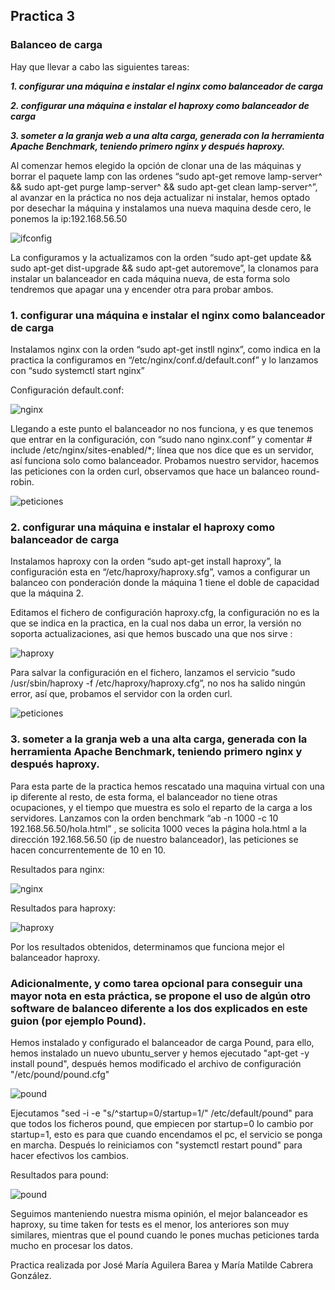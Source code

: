 ## Practica 3

### **Balanceo de carga**
Hay que llevar a cabo las siguientes tareas:

***1. configurar una máquina e instalar el nginx como balanceador de carga***

***2. configurar una máquina e instalar el haproxy como balanceador de carga***

***3. someter a la granja web a una alta carga, generada con la herramienta Apache
Benchmark, teniendo primero nginx y después haproxy.***

Al comenzar hemos elegido la opción de clonar una de las máquinas y borrar el paquete lamp con las ordenes “sudo apt-get remove lamp-server^ && sudo apt-get purge lamp-server^ && sudo apt-get clean lamp-server^”, al avanzar en la práctica no nos deja actualizar ni instalar, hemos optado por desechar la máquina y instalamos una nueva maquina desde cero, le ponemos la ip:192.168.56.50

![ifconfig](Imagenes/P3_1.PNG)

La configuramos y la actualizamos con la orden “sudo apt-get update && sudo apt-get dist-upgrade && sudo apt-get autoremove”, la clonamos para instalar un balanceador en cada máquina nueva, de esta forma solo tendremos que apagar una y encender otra para probar ambos.

### **1. configurar una máquina e instalar el nginx como balanceador de carga**

Instalamos nginx con la orden “sudo apt-get instll nginx”, como indica en la practica la configuramos en “/etc/nginx/conf.d/default.conf” y lo lanzamos con “sudo systemctl start nginx”

Configuración default.conf:

![nginx](Imagenes/P3_2.PNG)

Llegando a este punto el balanceador no nos funciona, y es que tenemos que entrar en la configuración, con “sudo nano nginx.conf” y comentar # include /etc/nginx/sites-enabled/*; línea que nos dice que es un servidor, así funciona solo como balanceador. Probamos nuestro servidor, hacemos las peticiones con la orden curl, observamos que hace un balanceo round-robin.

![peticiones](Imagenes/P3_3.PNG)

### **2. configurar una máquina e instalar el haproxy como balanceador de carga**

Instalamos haproxy con la orden “sudo apt-get install haproxy”, la configuración esta en “/etc/haproxy/haproxy.sfg”, vamos a  configurar un balanceo con ponderación donde la máquina 1 tiene el doble de capacidad que la máquina 2. 

Editamos el fichero de configuración haproxy.cfg, la configuración no es la que se indica en la practica, en la cual nos daba un error, la versión no soporta actualizaciones, asi que hemos buscado una que nos sirve :

![haproxy](Imagenes/P3_5.PNG)

Para salvar la configuración en el fichero, lanzamos el servicio “sudo /usr/sbin/haproxy -f /etc/haproxy/haproxy.cfg”, no nos ha salido ningún error, así que, probamos el servidor con la orden curl.

![peticiones](Imagenes/P3_4.PNG)

### **3. someter a la granja web a una alta carga, generada con la herramienta Apache Benchmark, teniendo primero nginx y después haproxy.**

Para esta parte de la practica hemos rescatado una maquina virtual con una ip diferente al resto, de esta forma, el balanceador no tiene otras ocupaciones, y el tiempo que muestra es solo el reparto de la carga a los servidores. Lanzamos con la orden benchmark “ab -n 1000 -c 10 192.168.56.50/hola.html” , se solicita 1000 veces la página hola.html a la dirección 192.168.56.50 (ip de nuestro balanceador), las peticiones se hacen concurrentemente de 10 en 10.

Resultados para nginx:

![nginx](Imagenes/P3_11_nginx.PNG)

Resultados para haproxy:

![haproxy](Imagenes/P3_10_haproxy.PNG)

Por los resultados obtenidos, determinamos que funciona mejor el balanceador haproxy.

### **Adicionalmente, y como tarea opcional para conseguir una mayor nota en esta práctica, se propone el uso de algún otro software de balanceo diferente a los dos explicados en este guion (por ejemplo Pound).**
	
Hemos instalado y configurado el balanceador de carga Pound, para ello, hemos instalado un nuevo ubuntu_server y hemos ejecutado "apt-get -y install pound", después hemos modificado el archivo de configuración "/etc/pound/pound.cfg"

![pound](Imagenes/P3_6.PNG)

Ejecutamos  "sed -i -e "s/^startup=0/startup=1/" /etc/default/pound" para que todos los ficheros pound, que empiecen por startup=0 lo cambio por startup=1, esto es para que cuando encendamos el pc, el servicio se ponga en marcha. Después lo reiniciamos con "systemctl restart pound" para hacer efectivos los cambios.

Resultados para pound:

![pound](Imagenes/P3_12_pound.PNG)

Seguimos manteniendo nuestra misma opinión, el mejor balanceador es haproxy, su time taken for tests es el menor, los anteriores son muy similares, mientras que el pound cuando le pones muchas peticiones tarda mucho en procesar los datos.
	
Practica realizada por José María Aguilera Barea y María Matilde Cabrera González.

